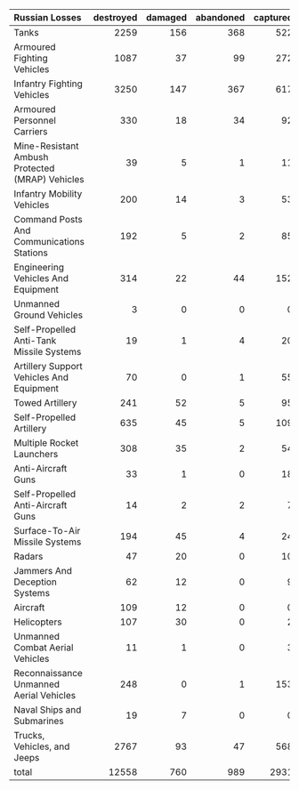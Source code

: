 | Russian Losses                                   |   destroyed |   damaged |   abandoned |   captured |   total |
|:-------------------------------------------------|------------:|----------:|------------:|-----------:|--------:|
| Tanks                                            |        2259 |       156 |         368 |        522 |    3305 |
| Armoured Fighting Vehicles                       |        1087 |        37 |          99 |        272 |    1495 |
| Infantry Fighting Vehicles                       |        3250 |       147 |         367 |        617 |    4381 |
| Armoured Personnel Carriers                      |         330 |        18 |          34 |         92 |     474 |
| Mine-Resistant Ambush Protected  (MRAP) Vehicles |          39 |         5 |           1 |         11 |      56 |
| Infantry Mobility Vehicles                       |         200 |        14 |           3 |         53 |     270 |
| Command Posts And Communications Stations        |         192 |         5 |           2 |         85 |     284 |
| Engineering Vehicles And Equipment               |         314 |        22 |          44 |        152 |     532 |
| Unmanned Ground Vehicles                         |           3 |         0 |           0 |          0 |       3 |
| Self-Propelled Anti-Tank Missile Systems         |          19 |         1 |           4 |         20 |      44 |
| Artillery Support Vehicles And Equipment         |          70 |         0 |           1 |         55 |     126 |
| Towed Artillery                                  |         241 |        52 |           5 |         95 |     393 |
| Self-Propelled Artillery                         |         635 |        45 |           5 |        109 |     794 |
| Multiple Rocket Launchers                        |         308 |        35 |           2 |         54 |     399 |
| Anti-Aircraft Guns                               |          33 |         1 |           0 |         18 |      52 |
| Self-Propelled Anti-Aircraft Guns                |          14 |         2 |           2 |          7 |      25 |
| Surface-To-Air Missile Systems                   |         194 |        45 |           4 |         24 |     267 |
| Radars                                           |          47 |        20 |           0 |         10 |      77 |
| Jammers And Deception Systems                    |          62 |        12 |           0 |          9 |      83 |
| Aircraft                                         |         109 |        12 |           0 |          0 |     121 |
| Helicopters                                      |         107 |        30 |           0 |          2 |     139 |
| Unmanned Combat Aerial Vehicles                  |          11 |         1 |           0 |          3 |      15 |
| Reconnaissance Unmanned Aerial Vehicles          |         248 |         0 |           1 |        153 |     402 |
| Naval Ships and Submarines                       |          19 |         7 |           0 |          0 |      26 |
| Trucks, Vehicles, and Jeeps                      |        2767 |        93 |          47 |        568 |    3475 |
| total                                            |       12558 |       760 |         989 |       2931 |   17238 |